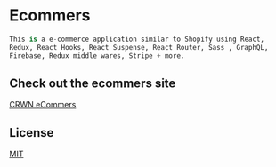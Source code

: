 # Ecommers
```python
This is a e-commerce application similar to Shopify using React,
Redux, React Hooks, React Suspense, React Router, Sass , GraphQL,
Firebase, Redux middle wares, Stripe + more.
```

## Check out the ecommers site
[CRWN eCommers ](https://react-ecommers.herokuapp.com/)

## License
[MIT](https://choosealicense.com/licenses/mit/)